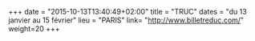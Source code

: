 +++
date = "2015-10-13T13:40:49+02:00"
title = "TRUC"
dates = "du 13 janvier au 15 février"
lieu = "PARIS"
link= "http://www.billetreduc.com/"
weight=20
+++


